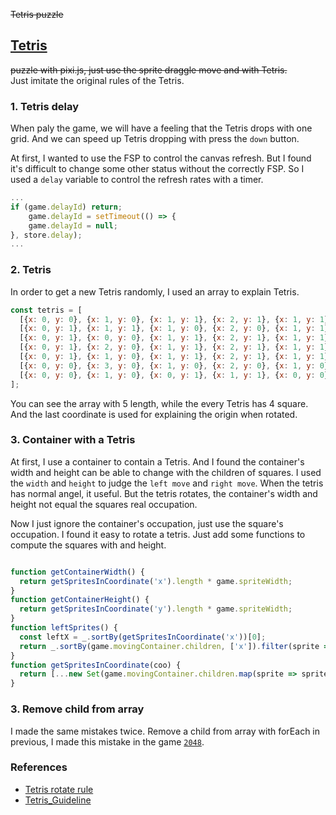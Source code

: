 ~~Tetris puzzle~~   
## [Tetris](https://5hez.github.io/games/pixi-Tetris/)
~~puzzle with pixi.js, just use the sprite draggle move and with Tetris.~~   
Just imitate the original rules of the Tetris.

### 1. Tetris delay
When paly the game, we will have a feeling that the Tetris drops with one grid. And we can speed up Tetris dropping with press the `down` button.    
	 
At first, I wanted to use the FSP to control the canvas refresh. But I found it's difficult to change some other status without the correctly FSP. So I used a `delay` variable to control the refresh rates with a timer.    
``` javascript
...
if (game.delayId) return;
	game.delayId = setTimeout(() => {
	game.delayId = null;
}, store.delay);
...
```
### 2. Tetris
In order to get a new Tetris randomly, I used an array to explain Tetris.
``` javascript
const tetris = [
  [{x: 0, y: 0}, {x: 1, y: 0}, {x: 1, y: 1}, {x: 2, y: 1}, {x: 1, y: 1}],
  [{x: 0, y: 1}, {x: 1, y: 1}, {x: 1, y: 0}, {x: 2, y: 0}, {x: 1, y: 1}],
  [{x: 0, y: 1}, {x: 0, y: 0}, {x: 1, y: 1}, {x: 2, y: 1}, {x: 1, y: 1}],
  [{x: 0, y: 1}, {x: 2, y: 0}, {x: 1, y: 1}, {x: 2, y: 1}, {x: 1, y: 1}],
  [{x: 0, y: 1}, {x: 1, y: 0}, {x: 1, y: 1}, {x: 2, y: 1}, {x: 1, y: 1}],
  [{x: 0, y: 0}, {x: 3, y: 0}, {x: 1, y: 0}, {x: 2, y: 0}, {x: 1, y: 0}],
  [{x: 0, y: 0}, {x: 1, y: 0}, {x: 0, y: 1}, {x: 1, y: 1}, {x: 0, y: 0}]
];
```
You can see the array with 5 length, while the every Tetris has 4 square. And the last coordinate is used for explaining the origin when rotated.

### 3. Container with a Tetris
At first, I use a container to contain a Tetris. And I found the container's width and height can be able to change with the children of squares. I used the `width` and `height` to judge the `left move` and `right move`. When the tetris has normal angel, it useful. But the tetris rotates, the container's width and height not equal the squares real occupation.    
     
Now I just ignore the container's occupation, just use the square's occupation. I found it easy to rotate a tetris. Just add some functions to compute the squares with and height.
    
``` javascript

function getContainerWidth() {
  return getSpritesInCoordinate('x').length * game.spriteWidth;
}
function getContainerHeight() {
  return getSpritesInCoordinate('y').length * game.spriteWidth;
}
function leftSprites() {
  const leftX = _.sortBy(getSpritesInCoordinate('x'))[0];
  return _.sortBy(game.movingContainer.children, ['x']).filter(sprite => sprite.x === leftX);
}
function getSpritesInCoordinate(coo) {
  return [...new Set(game.movingContainer.children.map(sprite => sprite[coo]))]
}

```
    
### 3. Remove child from array
I made the same mistakes twice. Remove a child from array with forEach in previous, I made this mistake in the game [`2048`](https://5hez.github.io/games/2048/).    


### References
 - [Tetris rotate rule](https://vignette.wikia.nocookie.net/tetrisconcept/images/3/3d/SRS-pieces.png/revision/latest?cb=20060626173148)   
 - [Tetris_Guideline](https://tetris.fandom.com/wiki/Tetris_Guideline)
